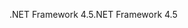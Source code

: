 <span data-ttu-id="6ef56-101">.NET Framework 4.5</span><span class="sxs-lookup"><span data-stu-id="6ef56-101">.NET Framework 4.5</span></span>